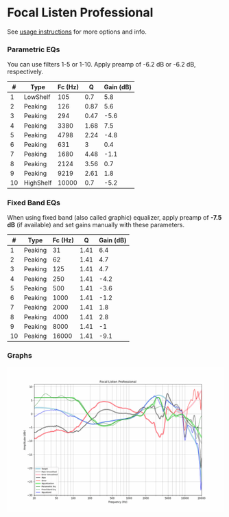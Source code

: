 # Focal Listen Professional
See [usage instructions](https://github.com/jaakkopasanen/AutoEq#usage) for more options and info.

### Parametric EQs
You can use filters 1-5 or 1-10. Apply preamp of -6.2 dB or -6.2 dB, respectively.

|   # | Type      |   Fc (Hz) |    Q |   Gain (dB) |
|-----|-----------|-----------|------|-------------|
|   1 | LowShelf  |       105 | 0.7  |         5.8 |
|   2 | Peaking   |       126 | 0.87 |         5.6 |
|   3 | Peaking   |       294 | 0.47 |        -5.6 |
|   4 | Peaking   |      3380 | 1.68 |         7.5 |
|   5 | Peaking   |      4798 | 2.24 |        -4.8 |
|   6 | Peaking   |       631 | 3    |         0.4 |
|   7 | Peaking   |      1680 | 4.48 |        -1.1 |
|   8 | Peaking   |      2124 | 3.56 |         0.7 |
|   9 | Peaking   |      9219 | 2.61 |         1.8 |
|  10 | HighShelf |     10000 | 0.7  |        -5.2 |

### Fixed Band EQs
When using fixed band (also called graphic) equalizer, apply preamp of **-7.5 dB** (if available) and set gains manually with these parameters.

|   # | Type    |   Fc (Hz) |    Q |   Gain (dB) |
|-----|---------|-----------|------|-------------|
|   1 | Peaking |        31 | 1.41 |         6.4 |
|   2 | Peaking |        62 | 1.41 |         4.7 |
|   3 | Peaking |       125 | 1.41 |         4.7 |
|   4 | Peaking |       250 | 1.41 |        -4.2 |
|   5 | Peaking |       500 | 1.41 |        -3.6 |
|   6 | Peaking |      1000 | 1.41 |        -1.2 |
|   7 | Peaking |      2000 | 1.41 |         1.8 |
|   8 | Peaking |      4000 | 1.41 |         2.8 |
|   9 | Peaking |      8000 | 1.41 |        -1   |
|  10 | Peaking |     16000 | 1.41 |        -9.1 |

### Graphs
![](./Focal%20Listen%20Professional.png)

